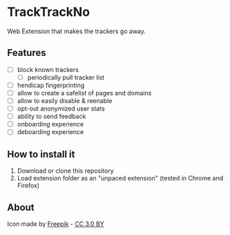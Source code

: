 # TrackTrackNo

Web Extension that makes the trackers go away.

## Features
- [ ] block known trackers
  - [ ] periodically pull tracker list
- [ ] hendicap fingerprinting
- [ ] allow to create a safelist of pages and domains
- [ ] allow to easily disable & reenable
- [ ] opt-out anonymized user stats
- [ ] ability to send feedback
- [ ] onboarding experience
- [ ] deboarding experience

## How to install it
1. Download or clone this repository
1. Load extension folder as an "unpaced extension" (tested in Chrome and Firefox)

## About
Icon made by [Freepik](http://www.freepik.com) - [CC 3.0 BY](http://creativecommons.org/licenses/by/3.0/)
